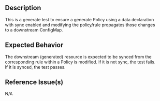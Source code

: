 ## Description

This is a generate test to ensure a generate Policy using a data declaration with sync enabled and modifying the policy/rule propagates those changes to a downstream ConfigMap.

## Expected Behavior

The downstream (generated) resource is expected to be synced from the corresponding rule within a Policy is modified. If it is not sync, the test fails. If it is synced, the test passes.

## Reference Issue(s)

N/A

